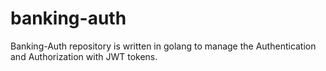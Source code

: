 # banking-auth
Banking-Auth repository is written in golang to manage the Authentication and Authorization with JWT tokens.
